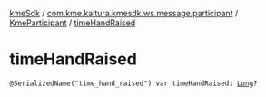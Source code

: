 [kmeSdk](../../index.md) / [com.kme.kaltura.kmesdk.ws.message.participant](../index.md) / [KmeParticipant](index.md) / [timeHandRaised](./time-hand-raised.md)

# timeHandRaised

`@SerializedName("time_hand_raised") var timeHandRaised: `[`Long`](https://kotlinlang.org/api/latest/jvm/stdlib/kotlin/-long/index.html)`?`